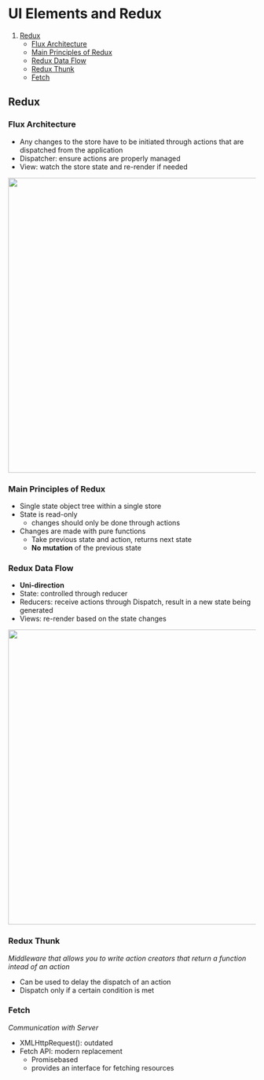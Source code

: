 # UI Elements and Redux
1. [Redux](#redux)
    - [Flux Architecture](#flux-architecture)
    - [Main Principles of Redux](#main-principles-of-redux)
    - [Redux Data Flow](#redux-data-flow)
    - [Redux Thunk](#redux-thunk)
    - [Fetch](#fetch)
    
## Redux
### Flux Architecture
- Any changes to the store have to be initiated through actions that are dispatched from the application
- Dispatcher: ensure actions are properly managed
- View: watch the store state and re-render if needed
<img src="https://facebook.github.io/flux/img/overview/flux-simple-f8-diagram-explained-1300w.png" width="600px">

### Main Principles of Redux
- Single state object tree within a single store
- State is read-only
  - changes should only be done through actions
- Changes are made with pure functions
  - Take previous state and action, returns next state
  - **No mutation** of the previous state

### Redux Data Flow
- **Uni-direction**
- State: controlled through reducer
- Reducers: receive actions through Dispatch, result in a new state being generated
- Views: re-render based on the state changes
<img src="https://miro.medium.com/max/2400/1*Z51D-5uz7hNWakGIbG_bQA.png" width="600px">

### Redux Thunk
_Middleware that allows you to write action creators that return a function intead of an action_
- Can be used to delay the dispatch of an action
- Dispatch only if a certain condition is met

### Fetch
_Communication with Server_
- XMLHttpRequest(): outdated
- Fetch API: modern replacement
  - Promisebased
  - provides an interface for fetching resources

